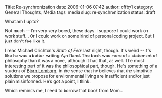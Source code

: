 Title: Re-synchronization
date: 2006-01-06 07:42
author: offby1
category: General Thoughts, Media
tags: media
slug: re-synchronization
status: draft

What am I up to?

Not much \-- I'm very very bored, these days. I suppose I could work on work stuff\... Or I could work on some kind of personal coding project. But I just don't feel like it.

I read Michael Crichton's *State of Fear* last night, though. It's weird \-- it's like he was a better-writing Ayn Rand. The book was more of a statement of philosophy than it was a novel, although it had that, as well. The most interesting part of it was the philosophical part, though. He's something of a student of [Bjorn Lomborg](http://www.lomborg.com/), in the sense that he believes that the simplistic solutions we propose for environmental living are insufficient and/or just plain misinformed. He's got a point, I think.

Which reminds me, I need to borrow that book from Mom\...
